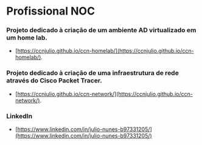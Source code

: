 # Profissional NOC

### Projeto dedicado à criação de um ambiente AD virtualizado em um home lab. 
- [https://ccnjulio.github.io/ccn-homelab/](https://ccnjulio.github.io/ccn-homelab/).

  

### Projeto dedicado à criação de uma infraestrutura de rede através do Cisco Packet Tracer. 
- [https://ccnjulio.github.io/ccn-network/](https://ccnjulio.github.io/ccn-network/).


### LinkedIn
- [https://www.linkedin.com/in/julio-nunes-b97331205/](https://www.linkedin.com/in/julio-nunes-b97331205/)
